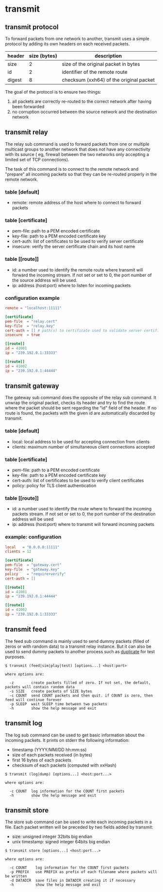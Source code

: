 # transmit

## transmit protocol

To forward packets from one network to another, transmit uses a simple protocol
by adding its own headers on each received packets.

| header | size (bytes) | description                             |
| ------ | ------------ | --------------------------------------- |
| size   | 2            | size of the original packet in bytes    |
| id     | 2            | identifier of the remote route          |
| digest | 8            | checksum (xxh64) of the original packet |

The goal of the protocol is to ensure two things:

1. all packets are correctly re-routed to the correct network after having been
   forwarded
2. no corruption occurred between the source network and the destination network

## transmit relay

The relay sub command is used to forward packets from one or multiple multicast
groups to another network that does not have any connectivity with its source (
eg, firewall between the two networks only accepting a limited set of TCP
connections).

The task of this command is to connect to the remote network and "prepare" all
incoming packets so that they can be re-routed properly in the remote network.

### table [default]

* remote: remote address of the host where to connect to forward packets

### table [certificate]

* pem-file: path to a PEM encoded certificate
* key-file: path to a PEM encoded certificate key
* cert-auth: list of certificates to be used to verify server certificate
* insecure: verify the server certificate chain and its host name

### table [[route]]

* id: a number used to identify the remote route where transmit will forward the
  incoming stream. If not set or set to 0, the port number of the source address
  will be used.
* ip: address (host:port) where to listen for incoming packets

### configuration example

```toml
remote = "localhost:11111"

[certificate]
pem-file  = "relay.cert"
key-file  = "relay.key"
cert-auth = [] # path(s) to certificate used to validate server certificate
insecure  = true

[[route]]
id = 41001
ip = "239.192.0.1:33333"

[[route]]
id = 41002
ip = "239.192.0.1:44444"
```

## transmit gateway

The gateway sub command does the opposite of the relay sub command. It unwrap the
original packet, checks its header and try to find the route where the packet should
be sent regarding the "id" field of the header. If no route is found, the packets
with the given id are automatically discarded by transmit.

### table [default]

* local: local address to be used for accepting connection from clients
* clients: maximum number of simultaneous client connections accepted

### table [certificate]

* pem-file: path to a PEM encoded certificate
* key-file: path to a PEM encoded certificate key
* cert-auth: list of certificates to be used to verify client certificates
* policy: policy for TLS client authentication

### table [[route]]

* id: a number used to identify the route where to forward the incoming packets
  stream. If not set or set to 0, the port number of the destination address will
  be used
* ip: address (host:port) where to transmit will forward incoming packets

### example: configuration

```toml
local   = "0.0.0.0:11111"
clients = 12

[certificate]
pem-file  = "gateway.cert"
key-file  = "gateway.key"
policy    = "require+verify"
cert-auth = []

[[route]]
id = 41001
ip = "239.192.0.1:44444"

[[route]]
id = 41002
ip = "239.192.0.1:33333"
```

## transmit feed

The feed sub command is mainly used to send dummy packets (filled of zeros or with
random data) to a transmit relay instance. But it can also be used to send dummy
packets to another process such as [duplicate](https://github.com/busoc/duplicate)
for test purposes.

```
$ transmit (feed|sim|play|test) [options...] <host:port>

where options are:

  -z        create packets filled of zero. If not set, the default, packets will contain random data
  -s SIZE   create packets of SIZE bytes
  -c COUNT  send COUNT packets and then quit. if COUNT is zero, then feed will continue forever
  -p SLEEP  wait SLEEP time between two packets
  -h        show the help message and exit
```

## transmit log

The log sub command can be used to get basic information about the incoming packets.
It prints on stderr the following information:

* timestamp (YYYY/MM/DD hh:mm:ss)
* size of each packets received (in bytes)
* first 16 bytes of each packets
* checksum of each packets (computed with xxHash)

```
$ transmit (log|dump) [options...] <host:port...>

where options are:

  -c COUNT  log information for the COUNT first packets
  -h        show the help message and exit
```


## transmit store

The store sub command can be used to write each incoming packets in a file. Each
packet written will be preceded by two fields added by transmit:

* size: unsigned integer 32bits big endian
* unix timestamp: signed integer 64bits big endian

```
$ transmit store [options...] <host:port...>

where options are:

  -c COUNT    log information for the COUNT first packets
  -p PREFIX   use PREFIX as prefix of each filename where packets will be written
  -d DATADIR  save files in DATADIR creating it if necessary
  -h          show the help message and exit
```
